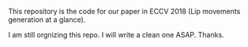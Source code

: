 
This repository is the code for our paper in ECCV 2018 (Lip movements generation at a glance).

I am still orgnizing this repo. I will write a clean one ASAP. Thanks.
